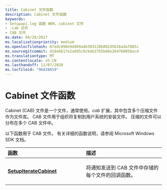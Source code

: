 ```yaml
---
title: Cabinet 文件函数
description: Cabinet 文件函数
keywords:
- Setupapi.log 函数 WDK，cabinet 文件
- .cab 文件
- CAB 文件
ms.date: 04/20/2017
ms.localizationpriority: medium
ms.openlocfilehash: 67edc090e9dd69a4b393128b002d5616adaf885c
ms.sourcegitcommit: 418e6617e2a695c9cb4b37b5b60e264760858acd
ms.translationtype: MT
ms.contentlocale: zh-CN
ms.lasthandoff: 12/07/2020
ms.locfileid: "96828019"
---
```

# <a name="cabinet-file-function"></a>Cabinet 文件函数





Cabinet (CAB) 文件是一个文件，通常使用。*cab* 扩展，其中包含多个压缩文件作为文件库。 CAB 文件用于组织将复制到用户系统的安装文件。 压缩的文件可以分布在多个 CAB 文件中。

以下函数用于 CAB 文件。 有关详细的函数说明，请参阅 Microsoft Windows SDK 文档。

<table>
<colgroup>
<col width="50%" />
<col width="50%" />
</colgroup>
<thead>
<tr class="header">
<th align="left">函数</th>
<th align="left">描述</th>
</tr>
</thead>
<tbody>
<tr class="odd">
<td align="left"><p><a href="/windows/win32/api/setupapi/nf-setupapi-setupiteratecabineta" data-raw-source="[&lt;strong&gt;SetupIterateCabinet&lt;/strong&gt;](/windows/win32/api/setupapi/nf-setupapi-setupiteratecabineta)"><strong>SetupIterateCabinet</strong></a></p></td>
<td align="left"><p>将通知发送到 CAB 文件中存储的每个文件的回调函数。</p></td>
</tr>
</tbody>
</table>

 

